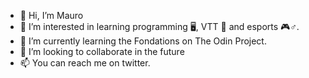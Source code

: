- 👋 Hi, I’m Mauro
- 👀 I’m interested in learning programming 🖥️, VTT 🚴‍ and esports 🎮♂.
- 🌱 I’m currently learning the Fondations on The Odin Project.
- 💞️ I’m looking to collaborate in the future
- 📫 You can reach me on twitter.
<!---
MauRoFMF/MauRoFMF is a ✨ special ✨ repository because its `README.md` (this file) appears on your GitHub profile.
You can click the Preview link to take a look at your changes.
--->
